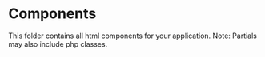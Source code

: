 # Components
This folder contains all html components for your application. Note: Partials may also include php classes. 